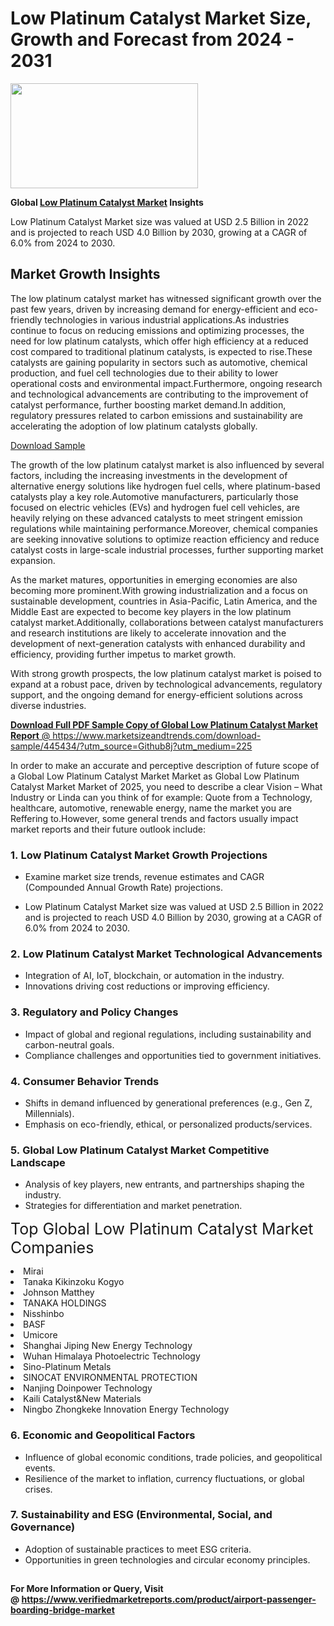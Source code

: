 <H1>Low Platinum Catalyst Market Size, Growth and Forecast from 2024 - 2031</H1><img class="aligncenter size-medium wp-image-584254" src="https://thirdeyenews.in/wp-content/uploads/2024/09/Global-Market-Research-300x168.jpeg" alt="" width="300" height="168" /><p><strong>Global&nbsp;<a href="https://www.marketsizeandtrends.com/download-sample/445434/?utm_source=Github8j?utm_medium=225">Low Platinum Catalyst Market</a> Insights</strong></p><p>Low Platinum Catalyst Market size was valued at USD 2.5 Billion in 2022 and is projected to reach USD 4.0 Billion by 2030, growing at a CAGR of 6.0% from 2024 to 2030.</p><p><h2>Market Growth Insights</h2> <p>The low platinum catalyst market has witnessed significant growth over the past few years, driven by increasing demand for energy-efficient and eco-friendly technologies in various industrial applications.As industries continue to focus on reducing emissions and optimizing processes, the need for low platinum catalysts, which offer high efficiency at a reduced cost compared to traditional platinum catalysts, is expected to rise.These catalysts are gaining popularity in sectors such as automotive, chemical production, and fuel cell technologies due to their ability to lower operational costs and environmental impact.Furthermore, ongoing research and technological advancements are contributing to the improvement of catalyst performance, further boosting market demand.In addition, regulatory pressures related to carbon emissions and sustainability are accelerating the adoption of low platinum catalysts globally.</p> <p><a href="sample_download_link">Download Sample</a></p> <p>The growth of the low platinum catalyst market is also influenced by several factors, including the increasing investments in the development of alternative energy solutions like hydrogen fuel cells, where platinum-based catalysts play a key role.Automotive manufacturers, particularly those focused on electric vehicles (EVs) and hydrogen fuel cell vehicles, are heavily relying on these advanced catalysts to meet stringent emission regulations while maintaining performance.Moreover, chemical companies are seeking innovative solutions to optimize reaction efficiency and reduce catalyst costs in large-scale industrial processes, further supporting market expansion.</p> <p>As the market matures, opportunities in emerging economies are also becoming more prominent.With growing industrialization and a focus on sustainable development, countries in Asia-Pacific, Latin America, and the Middle East are expected to become key players in the low platinum catalyst market.Additionally, collaborations between catalyst manufacturers and research institutions are likely to accelerate innovation and the development of next-generation catalysts with enhanced durability and efficiency, providing further impetus to market growth.</p> <p>With strong growth prospects, the low platinum catalyst market is poised to expand at a robust pace, driven by technological advancements, regulatory support, and the ongoing demand for energy-efficient solutions across diverse industries.</p> <p><a href="get_more_link"></p><p><span class=""><strong>Download Full PDF Sample Copy of Global Low Platinum Catalyst Market Report</strong> @ <a href="https://www.marketsizeandtrends.com/download-sample/445434/?utm_source=Github8j?utm_medium=225" target="_blank">https://www.marketsizeandtrends.com/download-sample/445434/?utm_source=Github8j?utm_medium=225</a></span></p><p>In order to make an accurate and perceptive description of future scope of a Global&nbsp;Low Platinum Catalyst Market Market as Global&nbsp;Low Platinum Catalyst Market Market of 2025, you need to describe a clear Vision &ndash; What Industry or Linda can you think of for example: Quote from a Technology, healthcare, automotive, renewable energy, name the market you are Reffering to.However, some general trends and factors usually impact market reports and their future outlook include:</p><h3>1.&nbsp;<strong>Low Platinum Catalyst Market Growth Projections</strong></h3><ul><li>Examine market size trends, revenue estimates and CAGR (Compounded Annual Growth Rate) projections.</li><li><p>Low Platinum Catalyst Market size was valued at USD 2.5 Billion in 2022 and is projected to reach USD 4.0 Billion by 2030, growing at a CAGR of 6.0% from 2024 to 2030.</p></li></ul><h3>2.&nbsp;<strong>Low Platinum Catalyst Market Technological Advancements</strong></h3><ul><li>Integration of AI, IoT, blockchain, or automation in the industry.</li><li>Innovations driving cost reductions or improving efficiency.</li></ul><h3>3.&nbsp;<strong>Regulatory and Policy Changes</strong></h3><ul><li>Impact of global and regional regulations, including sustainability and carbon-neutral goals.</li><li>Compliance challenges and opportunities tied to government initiatives.</li></ul><h3>4.&nbsp;<strong>Consumer Behavior Trends</strong></h3><ul><li>Shifts in demand influenced by generational preferences (e.g., Gen Z, Millennials).</li><li>Emphasis on eco-friendly, ethical, or personalized products/services.</li></ul><h3>5.&nbsp;<strong>Global Low Platinum Catalyst Market Competitive Landscape</strong></h3><ul><li>Analysis of key players, new entrants, and partnerships shaping the industry.</li><li>Strategies for differentiation and market penetration.</li></ul><p data-pm-slice="1 1 []"><span style="color: inherit; font-family: inherit; font-size: 25px;">Top Global Low Platinum Catalyst Market Companies</span></p><div class="" data-test-id=""><p><li>Mirai</li><li> Tanaka Kikinzoku Kogyo</li><li> Johnson Matthey</li><li> TANAKA HOLDINGS</li><li> Nisshinbo</li><li> BASF</li><li> Umicore</li><li> Shanghai Jiping New Energy Technology</li><li> Wuhan Himalaya Photoelectric Technology</li><li> Sino-Platinum Metals</li><li> SINOCAT ENVIRONMENTAL PROTECTION</li><li> Nanjing Doinpower Technology</li><li> Kaili Catalyst&New Materials</li><li> Ningbo Zhongkeke Innovation Energy Technology</li></p></div><h3>6.&nbsp;<strong>Economic and Geopolitical Factors</strong></h3><ul><li>Influence of global economic conditions, trade policies, and geopolitical events.</li><li>Resilience of the market to inflation, currency fluctuations, or global crises.</li></ul><h3>7.&nbsp;<strong>Sustainability and ESG (Environmental, Social, and Governance)</strong></h3><ul><li>Adoption of sustainable practices to meet ESG criteria.</li><li>Opportunities in green technologies and circular economy principles.</li></ul><h2><strong style="font-size: 14px;">For More Information or Query, Visit @&nbsp;</strong><a style="background-color: #ffffff; font-size: 14px;" href="https://www.marketsizeandtrends.com/report/low-platinum-catalyst-market/" target="_blank">https://www.verifiedmarketreports.com/product/airport-passenger-boarding-bridge-market</a></h2>